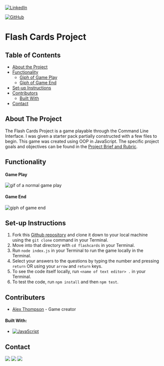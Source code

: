 [![LinkedIn](https://img.shields.io/badge/-LinkedIn-black.svg?style=flat-square&logo=linkedin&colorB=555)](https://www.linkedin.com/in/alex-thompson-309070a2/ )

[![GitHub](https://img.shields.io/badge/GitHub-black.svg?&style=flat-square&logo=github&logoColor=white)](https://github.com/alexthompson207)

<p align="center">
  <a href="https://github.com/alexthompson207/flashcards">
    <!-- <img src="images/logo.png" alt="Logo" width="80" height="80"> -->
  </a>

  <h1 align="left">Flash Cards Project</h1>



## Table of Contents

- [About the Project](#about-the-project)
- [Functionality](#functionality)
  - [Giph of Game Play](#game-play)
  - [Giph of Game End](#game-end)
- [Set-up Instructions](#set-up-instructions)
- [Contributors](#contributors)
  - [Built With](#built-with)
- [Contact](#contact)


## About The Project

The Flash Cards Project is a game playable through the Command Line Interface. I was given a starter pack partially constructed with a few files to begin. This game was created using OOP in JavaScript. The specific project goals and objectives can be found in the [Project Brief and Rubric](https://frontend.turing.io/projects/flash-cards.html).


## Functionality

#### Game Play
![gif of a normal game play](https://media.giphy.com/media/CAblCTKlPHZ8rqvdrP/giphy.gif)

#### Game End
![giph of game end](https://media.giphy.com/media/PQ1MJ3jxDE40EpfZCp/giphy.gif)


## Set-up Instructions

1. Fork this [Github repository](https://github.com/alexthompson207/flashcards) and clone it down to your local machine using the `git clone` command in your Terminal.
2. Move into that directory with `cd flashcards` in your Terminal.
3. Run `node index.js` in your Terminal to run the game locally in the Terminal.
4. Select your answers to the questions by typing the number and pressing `return` OR using your `arrow` and `return` keys.
5. To see the code itself locally, run `<name of text editor> .` in your Terminal.
6. To test the code, run `npm install` and then `npm test`.


## Contributers

* [Alex Thompson](https://github.com/alexthompson207) - Game creator

#### Built With:

- [![JavaScript](https://img.shields.io/badge/-JavaScript-black?style=flat-square&logo=javascript)](https://www.javascript.com/) 


## Contact

[<img src="https://img.shields.io/badge/LinkedIn-alex--thompson-informational?style=for-the-badge&labelColor=black&logo=linkedin&logoColor=0077b5&&color=0077b5"/>][linkedin]
[<img src="https://img.shields.io/badge/Gmail-ahthomps1@gmail.com-informational?style=for-the-badge&labelColor=black&logoColor=d14836&logo=microsoft&color=d14836"/>][gmail]
[<img src="https://img.shields.io/badge/Github-AlexThompson207-informational?style=for-the-badge&labelColor=black&logo=github&color=7d88e6"/>][github]



<!-- Personal Definitions  -->

[linkedin]: https://www.linkedin.com/in/alex-thompson-309070a2/
[Gmail]: mailto:ahthomps1@gmail.com
[github]: https://github.com/alexthompson207